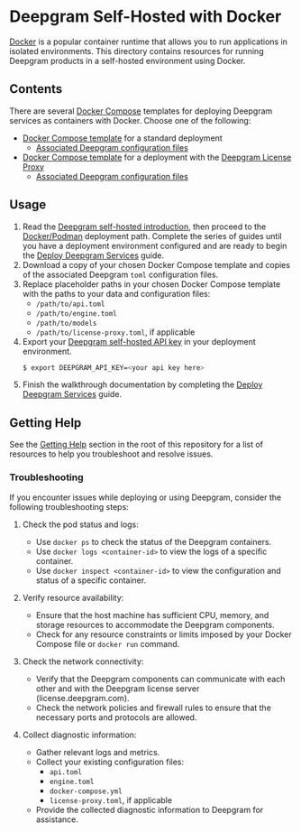 # Deepgram Self-Hosted with Docker
[Docker](https://docs.docker.com/) is a popular container runtime that allows you to run applications in isolated environments. This directory contains resources for running Deepgram products in a self-hosted environment using Docker.

## Contents

There are several [Docker Compose](https://docs.docker.com/compose/) templates for deploying Deepgram services as containers with Docker. Choose one of the following:

* [Docker Compose template](./docker-compose.standard.yml) for a standard deployment
    * [Associated Deepgram configuration files](../common/standard_deploy/)
* [Docker Compose template](./docker-compose.license-proxy.yml) for a deployment with the [Deepgram License Proxy](https://developers.deepgram.com/docs/license-proxy)
    * [Associated Deepgram configuration files](../common/license_proxy_deploy/)
## Usage
1. Read the [Deepgram self-hosted introduction](https://developers.deepgram.com/docs/self-hosted-introduction), then proceed to the [Docker/Podman](https://developers.deepgram.com/docs/dockerpodman) deployment path. Complete the series of guides until you have a deployment environment configured and are ready to begin the [Deploy Deepgram Services](https://developers.deepgram.com/docs/deploy-deepgram-services) guide.
2. Download a copy of your chosen Docker Compose template and copies of the associated Deepgram `toml` configuration files.
3. Replace placeholder paths in your chosen Docker Compose template with the paths to your data and configuration files:
    * `/path/to/api.toml`
    * `/path/to/engine.toml`
    * `/path/to/models`
    * `/path/to/license-proxy.toml`, if applicable
4. Export your [Deepgram self-hosted API key](https://developers.deepgram.com/docs/self-hosted-self-service-tutorial#create-a-self-hosted-api-key) in your deployment environment.
    ```bash
    $ export DEEPGRAM_API_KEY=<your api key here>
    ```
4. Finish the walkthrough documentation by completing the [Deploy Deepgram Services](https://developers.deepgram.com/docs/deploy-deepgram-services) guide.

## Getting Help

See the [Getting Help](../README.md#getting-help) section in the root of this repository for a list of resources to help you troubleshoot and resolve issues.

### Troubleshooting

If you encounter issues while deploying or using Deepgram, consider the following troubleshooting steps:

1. Check the pod status and logs:
   - Use `docker ps` to check the status of the Deepgram containers.
   - Use `docker logs <container-id>` to view the logs of a specific container.
   - Use `docker inspect <container-id>` to view the configuration and status of a specific container.

2. Verify resource availability:
   - Ensure that the host machine has sufficient CPU, memory, and storage resources to accommodate the Deepgram components.
   - Check for any resource constraints or limits imposed by your Docker Compose file or `docker run` command.

3. Check the network connectivity:
   - Verify that the Deepgram components can communicate with each other and with the Deepgram license server (license.deepgram.com).
   - Check the network policies and firewall rules to ensure that the necessary ports and protocols are allowed.

4. Collect diagnostic information:
   - Gather relevant logs and metrics.
   - Collect your existing configuration files:
     - `api.toml`
     - `engine.toml`
     - `docker-compose.yml`
     - `license-proxy.toml`, if applicable
   - Provide the collected diagnostic information to Deepgram for assistance.


